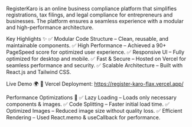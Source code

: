 RegisterKaro is an online business compliance platform that simplifies registrations, tax filings, and legal compliance for entrepreneurs and businesses. The platform ensures a seamless experience with a modular and high-performance architecture.

Key Highlights ✨
✅ Modular Code Structure – Clean, reusable, and maintainable components.
✅ High Performance – Achieved a 90+ PageSpeed score for optimized user experience.
✅ Responsive UI – Fully optimized for desktop and mobile.
✅ Fast & Secure – Hosted on Vercel for seamless performance and security.
✅ Scalable Architecture – Built with React.js and Tailwind CSS.

Live Demo 🌍
🔗 Vercel Deployment: https://register-karo-flax.vercel.app/

Performance Optimizations 🚀
✅ Lazy Loading – Loads only necessary components & images.
✅ Code Splitting – Faster initial load time.
✅ Optimized Images – Reduced image size without quality loss.
✅ Efficient Rendering – Used React.memo & useCallback for performance.
